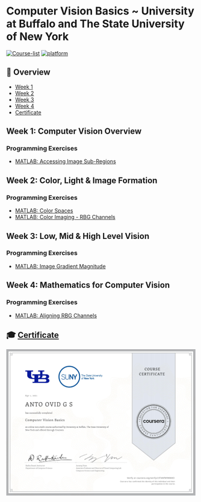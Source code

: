 # Computer Vision Basics ~ University at Buffalo and The State University of New York

[![Course-list](https://img.shields.io/badge/also%20see-Other%20Coursera%20Courses-1f72ff.svg)](https://github.com/Barcaboy-Ovid/Course-List)
[![platform](https://img.shields.io/badge/Coursera-Course%20Link-1f72ff.svg)](https://www.coursera.org/learn/computer-vision-basics)

## 📖 Overview
- [Week 1](#week-1-computer-vision-overview)
- [Week 2](#week-2-color-light--image-formation)
- [Week 3](#week-3-low-mid--high-level-vision) 
- [Week 4](#week-4-mathematics-for-computer-vision)
- [Certificate](#-certificate)

## Week 1: Computer Vision Overview
### Programming Exercises
- [MATLAB: Accessing Image Sub-Regions](week-1/accessing_image_sub_regions.m)

## Week 2: Color, Light & Image Formation
### Programming Exercises
- [MATLAB: Color Spaces](week-2/color_spaces.m)
- [MATLAB: Color Imaging - RBG Channels](week-2/color_imaging.m)

## Week 3: Low, Mid & High Level Vision
### Programming Exercises
- [MATLAB: Image Gradient Magnitude](week-3/image_gradient_magnitude.m)

## Week 4: Mathematics for Computer Vision
### Programming Exercises
- [MATLAB: Aligning RBG Channels](week-4/aligning_rgb_channels.m)

## 🎓 [Certificate]()
![certificate](assets/Anto_Ovid_GS_Certificate.jpg)
